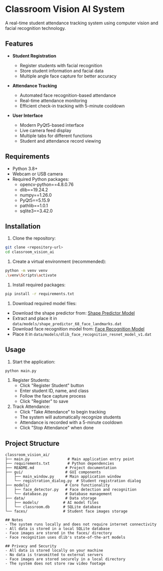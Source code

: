 # Classroom Vision AI System

A real-time student attendance tracking system using computer vision and facial recognition technology.

## Features

- **Student Registration**
  - Register students with facial recognition
  - Store student information and facial data
  - Multiple angle face capture for better accuracy

- **Attendance Tracking**
  - Automated face recognition-based attendance
  - Real-time attendance monitoring
  - Efficient check-in tracking with 5-minute cooldown

- **User Interface**
  - Modern PyQt5-based interface
  - Live camera feed display
  - Multiple tabs for different functions
  - Student and attendance record viewing

## Requirements

- Python 3.8+
- Webcam or USB camera
- Required Python packages:
  - opencv-python==4.8.0.76
  - dlib==19.24.2
  - numpy==1.26.0
  - PyQt5==5.15.9
  - pathlib==1.0.1
  - sqlite3==3.42.0

## Installation

1. Clone the repository:
```bash
git clone <repository-url>
cd classroom_vision_ai
```
1. Create a virtual environment (recommended):
```bash
python -m venv venv
.\venv\Scripts\activate
```
1. Install required packages:
```bash
pip install -r requirements.txt
```
1. Download required model files:
- Download the shape predictor from:
  [Shape Predictor Model](http://dlib.net/files/shape_predictor_68_face_landmarks.dat.bz2)
- Extract and place it in `data/models/shape_predictor_68_face_landmarks.dat`
- Download face recognition model from:
  [Face Recognition Model](http://dlib.net/files/dlib_face_recognition_resnet_model_v1.dat.bz2)
- Place it in `data/models/dlib_face_recognition_resnet_model_v1.dat`

## Usage

1. Start the application:
```bash
python main.py
```
1. Register Students:
   - Click "Register Student" button
   - Enter student ID, name, and class
   - Follow the face capture process
   - Click "Register" to save
1. Track Attendance:
   - Click "Take Attendance" to begin tracking
   - The system will automatically recognize students
   - Attendance is recorded with a 5-minute cooldown
   - Click "Stop Attendance" when done

## Project Structure
```plaintext
classroom_vision_ai/
├── main.py                 # Main application entry point
├── requirements.txt        # Python dependencies
├── README.md              # Project documentation
├── gui/                   # GUI components
│   ├── main_window.py     # Main application window
│   └── registration_dialog.py  # Student registration dialog
├── models/                # Core functionality
│   ├── face_detector.py   # Face detection and recognition
│   └── database.py        # Database management
├── data/                  # Data storage
│   ├── models/           # AI model files
│   └── classroom.db      # SQLite database
└── faces/                # Student face images storage

## Notes
- The system runs locally and does not require internet connectivity
- All data is stored in a local SQLite database
- Face images are stored in the faces/ directory
- Face recognition uses dlib's state-of-the-art models

## Privacy and Security
- All data is stored locally on your machine
- No data is transmitted to external servers
- Face images are stored securely in a local directory
- The system does not store raw video footage
